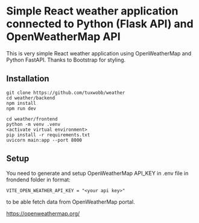 # Simple React weather application connected to Python (Flask API) and OpenWeatherMap API

This is very simple React weather application using OpenWeatherMap and Python FastAPI. Thanks to Bootstrap for styling.

## Installation

```
git clone https://github.com/tuxwobb/weather
cd weather/backend
npm install
npm run dev
```

```
cd weather/frontend
python -m venv .venv
<activate virtual environment>
pip install -r requirements.txt
uvicorn main:app --port 8000
```

## Setup

You need to generate and setup OpenWeatherMap API_KEY in .env file in frondend folder in format:

```
VITE_OPEN_WEATHER_API_KEY = "<your api key>"
```

to be able fetch data from OpenWeatherMap portal.

https://openweathermap.org/
